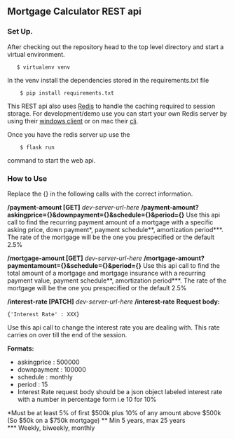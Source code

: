 ## Mortgage Calculator REST api
### Set Up.
After checking out the repository head to the top level directory and start a virtual environment. 

	   $ virtualenv venv
In the venv install the dependencies stored in the requirements.txt file

	    $ pip install requirements.txt

This REST api also uses [Redis](https://redis.io/topics/introduction) to handle the caching required to session storage. 
For development/demo use you can start your own Redis server by using their [windows client](https://redislabs.com/ebook/appendix-a/a-3-installing-on-windows/a-3-2-installing-redis-on-window/) or on mac their [cli](https://redis.io/topics/quickstart).

Once you have the redis server up use the 

		$ flask run
command to start the web api.

### How to Use
Replace the {} in the following calls with the correct information. 

**/payment-amount [GET]**
*dev-server-url-here* **/payment-amount?askingprice={}&downpayment={}&schedule={}&period={}**
Use this api call to find the recurring payment amount of a mortgage with a specific asking price, down payment*, payment schedule**, amortization period***. The rate of the mortgage will be the one you prespecified or the default 2.5%

**/mortgage-amount [GET]**
*dev-server-url-here* **/mortgage-amount?paymentamount={}&schedule={}&period={}**
Use this api call to find the total amount of a mortgage and mortgage insurance with a recurring payment value, payment schedule**, amortization period***. The rate of the mortgage will be the one you prespecified or the default 2.5%

**/interest-rate [PATCH]**
*dev-server-url-here* **/interest-rate**
**Request body:**

    {'Interest Rate' : XXX}
   Use this api call to change the interest rate you are dealing with. This rate carries on over till the end of the session. 
  
**Formats:**

 - askingprice : 500000
 - downpayment : 100000
 - schedule : monthly
 - period : 15
 - Interest Rate request body should be a json object labeled interest rate with a number in percentage form i.e 10 for 10%






*Must be at least 5% of first $500k plus 10% of any amount above $500k (So $50k on a $750k
mortgage)
** Min 5 years, max 25 years	
*** Weekly, biweekly, monthly
